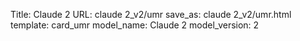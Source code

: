 Title: Claude 2
URL: claude 2_v2/umr
save_as: claude 2_v2/umr.html
template: card_umr
model_name: Claude 2
model_version: 2

